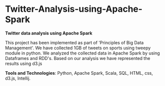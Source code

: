 # Twitter-Analysis-using-Apache-Spark
<b>Twitter data analysis using Apache Spark</b>

This project has been implemented as part of 'Principles of Big Data Management'. We have collected 1GB of tweets on sports using tweepy module in python. We analyzed the collected data in Apache Spark by using Dataframes and RDD's. Based on our analysis we have represented the results using d3.js


<b>Tools and Technologies</b>: Python, Apache Spark, Scala, SQL, HTML, css, d3.js, Intellij.

